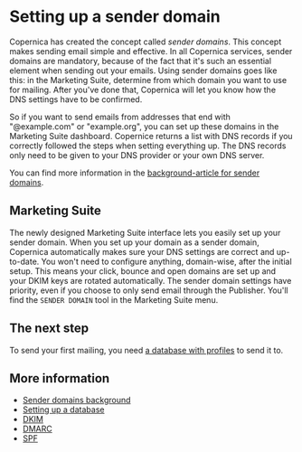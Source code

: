 # Setting up a sender domain

Copernica has created the concept called *sender domains*. 
This concept makes sending email simple and effective. 
In all Copernica services, sender domains are mandatory, 
because of the fact that it's such an essential element
when sending out your emails. Using sender domains goes 
like this: in the Marketing Suite, determine from which 
domain you want to use for mailing. After you've done 
that, Copernica will let you know how the DNS settings
have to be confirmed. 

So if you want to send emails from addresses that end 
with "@example.com" or "example.org", you can set up these
domains in the Marketing Suite dashboard. Copernice returns
a list with DNS records if you correctly followed the 
steps when setting everything up. The DNS records only need
to be given to your DNS provider or your own DNS server.

You can find more information in the [background-article for sender domains](./sender-domains). 


## Marketing Suite

The newly designed Marketing Suite interface lets you 
easily set up your sender domain. When you set up your 
domain as a sender domain, Copernica automatically makes 
sure your DNS settings are correct and up-to-date. You 
won't need to configure anything, domain-wise, after the
initial setup. This means your click, bounce and open domains 
are set up and your DKIM keys are rotated automatically. The 
sender domain settings have priority, even if you choose to only 
send email through the Publisher. You'll find the `SENDER DOMAIN`
tool in the Marketing Suite menu.


## The next step

To send your first mailing, you need [a database with profiles](./quick-database-guide) to send it to.


## More information

* [Sender domains background](./sender-domains)
* [Setting up a database](./quick-database-guide)
* [DKIM](./dkim)
* [DMARC](./dmarc)
* [SPF](./spf)
